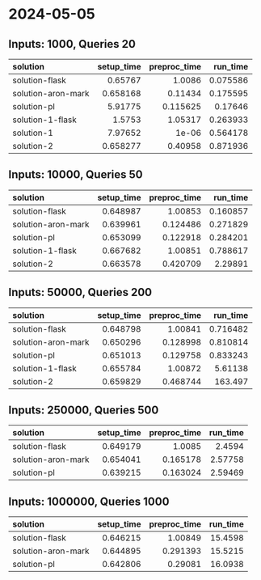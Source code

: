 # 2024-05-05

## Inputs: 1000, Queries 20

| solution           |   setup_time |   preproc_time |   run_time |
|:-------------------|-------------:|---------------:|-----------:|
| solution-flask     |     0.65767  |       1.0086   |   0.075586 |
| solution-aron-mark |     0.658168 |       0.11434  |   0.175595 |
| solution-pl        |     5.91775  |       0.115625 |   0.17646  |
| solution-1-flask   |     1.5753   |       1.05317  |   0.263933 |
| solution-1         |     7.97652  |       1e-06    |   0.564178 |
| solution-2         |     0.658277 |       0.40958  |   0.871936 |

## Inputs: 10000, Queries 50

| solution           |   setup_time |   preproc_time |   run_time |
|:-------------------|-------------:|---------------:|-----------:|
| solution-flask     |     0.648987 |       1.00853  |   0.160857 |
| solution-aron-mark |     0.639961 |       0.124486 |   0.271829 |
| solution-pl        |     0.653099 |       0.122918 |   0.284201 |
| solution-1-flask   |     0.667682 |       1.00851  |   0.788617 |
| solution-2         |     0.663578 |       0.420709 |   2.29891  |

## Inputs: 50000, Queries 200

| solution           |   setup_time |   preproc_time |   run_time |
|:-------------------|-------------:|---------------:|-----------:|
| solution-flask     |     0.648798 |       1.00841  |   0.716482 |
| solution-aron-mark |     0.650296 |       0.128998 |   0.810814 |
| solution-pl        |     0.651013 |       0.129758 |   0.833243 |
| solution-1-flask   |     0.655784 |       1.00872  |   5.61138  |
| solution-2         |     0.659829 |       0.468744 | 163.497    |

## Inputs: 250000, Queries 500

| solution           |   setup_time |   preproc_time |   run_time |
|:-------------------|-------------:|---------------:|-----------:|
| solution-flask     |     0.649179 |       1.0085   |    2.4594  |
| solution-aron-mark |     0.654041 |       0.165178 |    2.57758 |
| solution-pl        |     0.639215 |       0.163024 |    2.59469 |

## Inputs: 1000000, Queries 1000

| solution           |   setup_time |   preproc_time |   run_time |
|:-------------------|-------------:|---------------:|-----------:|
| solution-flask     |     0.646215 |       1.00849  |    15.4598 |
| solution-aron-mark |     0.644895 |       0.291393 |    15.5215 |
| solution-pl        |     0.642806 |       0.29081  |    16.0938 |